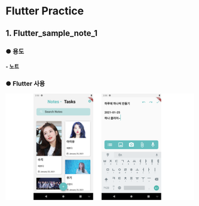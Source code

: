 # Flutter Practice

## 1. Flutter_sample_note_1

### 	● 용도

#### 			- 노트

### 	● Flutter 사용

![flutter_sample_note_1](.\images\flutter_sample_note_1.png)